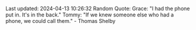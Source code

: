 Last updated: 2024-04-13 10:26:32
Random Quote: Grace: "I had the phone put in. It's in the back."
Tommy: "If we knew someone else who had a phone, we could call them." - Thomas Shelby